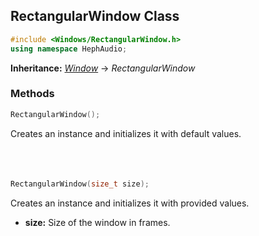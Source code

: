 ## RectangularWindow Class
```c++
#include <Windows/RectangularWindow.h>
using namespace HephAudio;
```
**Inheritance:** *[Window](/docs/HephAudio/Windows/Window.md)* -> *RectangularWindow*

### Methods
```c++
RectangularWindow();
```
Creates an instance and initializes it with default values.
<br><br><br><br>
```c++
RectangularWindow(size_t size);
```
Creates an instance and initializes it with provided values.
- **size:** Size of the window in frames.
